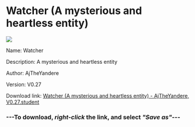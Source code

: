# Watcher (A mysterious and heartless entity)

<img src = "https://raw.githubusercontent.com/Arbiter1223/Koukou-Gurashi-Custom-Students/master/Students/Files/Watcher%20(A%20mysterious%20and%20heartless%20entity).png">

Name: Watcher

Description: A mysterious and heartless entity

Author: AjTheYandere

Version: V0.27

Download link: <a href="https://raw.githubusercontent.com/Arbiter1223/Koukou-Gurashi-Custom-Students/master/Students/Files/Watcher%20(A%20mysterious%20and%20heartless%20entity)%20-%20AjTheYandere%2C%20V0.27.student">Watcher (A mysterious and heartless entity) - AjTheYandere, V0.27.student</a>

### ---**To download, _right-click_ the link, and select _"Save as"_**---
